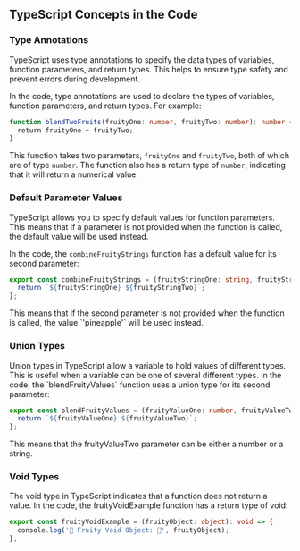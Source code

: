 ## TypeScript Concepts in the Code

### Type Annotations

TypeScript uses type annotations to specify the data types of variables, function parameters, and return types. This helps to ensure type safety and prevent errors during development.

In the code, type annotations are used to declare the types of variables, function parameters, and return types. For example:

```typescript
function blendTwoFruits(fruityOne: number, fruityTwo: number): number {
  return fruityOne + fruityTwo;
}
```

This function takes two parameters, `fruityOne` and `fruityTwo`, both of which are of type `number`. The function also has a return type of `number`, indicating that it will return a numerical value.

### Default Parameter Values

TypeScript allows you to specify default values for function parameters. This means that if a parameter is not provided when the function is called, the default value will be used instead.

In the code, the `combineFruityStrings` function has a default value for its second parameter:

```typescript
export const combineFruityStrings = (fruityStringOne: string, fruityStringTwo: string = 'pineapple'): string => {
  return `${fruityStringOne} ${fruityStringTwo}`;
};
```
This means that if the second parameter is not provided when the function is called, the value \`'pineapple'\` will be used instead\.


### Union Types
Union types in TypeScript allow a variable to hold values of different types\. This is useful when a variable can be one of several different types\.
In the code, the \`blendFruityValues\` function uses a union type for its second parameter\:

```typescript
export const blendFruityValues = (fruityValueOne: number, fruityValueTwo: number | string): string => {
  return `${fruityValueOne} ${fruityValueTwo}`;
};
```
This means that the fruityValueTwo parameter can be either a number or a string.

### Void Types
The void type in TypeScript indicates that a function does not return a value. In the code, the fruityVoidExample function has a return type of void:

```typescript
export const fruityVoidExample = (fruityObject: object): void => {
  console.log('🍊 Fruity Void Object: 🍎', fruityObject);
};

```
